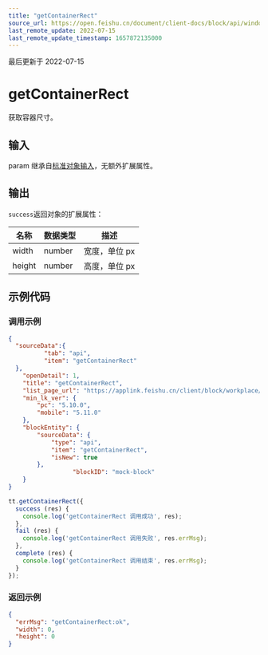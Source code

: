```yaml
---
title: "getContainerRect"
source_url: https://open.feishu.cn/document/client-docs/block/api/window/getcontainerrect
last_remote_update: 2022-07-15
last_remote_update_timestamp: 1657872135000
---
```

最后更新于 2022-07-15

# getContainerRect

获取容器尺寸。

## 输入
param 继承自[标准对象输入](https://open.feishu.cn/document/uAjLw4CM/uYjL24iN/block/api/standard-object-input)，无额外扩展属性。

## 输出

`success`返回对象的扩展属性：

名称 | 数据类型 | 描述
--- | --- | ---
width | number | 宽度，单位 px
height | number | 高度，单位 px

## 示例代码
### 调用示例
```json
{
  "sourceData":{
          "tab": "api",
          "item": "getContainerRect"
  },
    "openDetail": 1, 
    "title": "getContainerRect", 
    "list_page_url": "https://applink.feishu.cn/client/block/workplace/open?appId=cli_a00834ec56f8d01b%26blockTypeId=blk_610a40455f800004c32b6bb6%26sourceData=%7B%22tab%22%3A%22api%22%2C%22item%22%3A%22login%22%7D", 
    "min_lk_ver": {
        "pc": "5.10.0", 
        "mobile": "5.11.0"
    },
    "blockEntity": {
        "sourceData": {
            "type": "api",
            "item": "getContainerRect",
            "isNew": true
        },
                  "blockID": "mock-block"
    }
}
```

```js
tt.getContainerRect({
  success (res) {
    console.log('getContainerRect 调用成功', res);
  },
  fail (res) {
    console.log('getContainerRect 调用失败', res.errMsg);
  },
  complete (res) {
    console.log('getContainerRect 调用结束', res.errMsg);
  }
});
```

### 返回示例
```json
{
  "errMsg": "getContainerRect:ok",
  "width": 0,
  "height": 0
}
```
